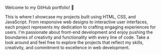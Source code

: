 Welcome to my GitHub portfolio! 🚀

This is where I showcase my projects built using HTML, CSS, and JavaScript. From responsive web designs to interactive user interfaces, each project represents my dedication to crafting engaging experiences for users. I'm passionate about front-end development and enjoy pushing the boundaries of creativity and functionality with every line of code. Take a look around and feel free to explore the projects that reflect my skills, creativity, and commitment to excellence in web development.
